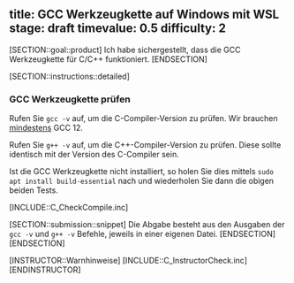 title: GCC Werkzeugkette auf Windows mit WSL
stage: draft
timevalue: 0.5
difficulty: 2
---
[SECTION::goal::product]
Ich habe sichergestellt, dass die GCC Werkzeugkette für C/C++ funktioniert.
[ENDSECTION]

[SECTION::instructions::detailed]
### GCC Werkzeugkette prüfen

Rufen Sie `gcc -v` auf, um die C-Compiler-Version zu prüfen. Wir brauchen
[mindestens](https://semver.org/) GCC 12.

Rufen Sie `g++ -v` auf, um die C++-Compiler-Version zu prüfen. Diese sollte
identisch mit der Version des C-Compiler sein.

Ist die GCC Werkzeugkette nicht installiert, so holen Sie dies mittels
`sudo apt install build-essential` nach und wiederholen Sie dann die obigen
beiden Tests.

[INCLUDE::C_CheckCompile.inc]

[SECTION::submission::snippet]
Die Abgabe besteht aus den Ausgaben der `gcc -v` und `g++ -v` Befehle, jeweils
in einer eigenen Datei.
[ENDSECTION]
[ENDSECTION]

[INSTRUCTOR::Warnhinweise]
[INCLUDE::C_InstructorCheck.inc]
[ENDINSTRUCTOR]
